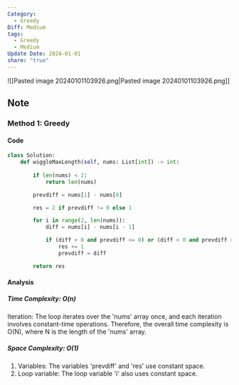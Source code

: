 ```yaml
---
Category:
  - Greedy
Diff: Medium
tags:
  - Greedy
  - Medium
Update Date: 2024-01-01
share: "true"
---
```


![[Pasted image 20240101103926.png|Pasted image 20240101103926.png]]
## Note

### Method 1: Greedy

#### Code
```python
class Solution:
    def wiggleMaxLength(self, nums: List[int]) -> int:
        
        if len(nums) < 2:
            return len(nums)

        prevdiff = nums[1] - nums[0]

        res = 2 if prevdiff != 0 else 1

        for i in range(2, len(nums)):
            diff = nums[i] - nums[i - 1]

            if (diff > 0 and prevdiff <= 0) or (diff < 0 and prevdiff >= 0):
                res += 1
                prevdiff = diff

        return res
```
#### Analysis
##### Time Complexity: $O(n)$
Iteration: The loop iterates over the 'nums' array once, and each iteration involves constant-time operations. Therefore, the overall time complexity is O(N), where N is the length of the 'nums' array.
##### Space Complexity: $O(1)$
1. Variables: The variables 'prevdiff' and 'res' use constant space.
2. Loop variable: The loop variable 'i' also uses constant space.


